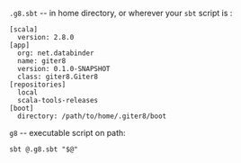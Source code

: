 `.g8.sbt` -- in home directory, or wherever your `sbt` script is :

    [scala]
      version: 2.8.0
    [app]
      org: net.databinder
      name: giter8
      version: 0.1.0-SNAPSHOT
      class: giter8.Giter8
    [repositories]
      local
      scala-tools-releases
    [boot]
      directory: /path/to/home/.giter8/boot

`g8` -- executable script on path:

    sbt @.g8.sbt "$@"